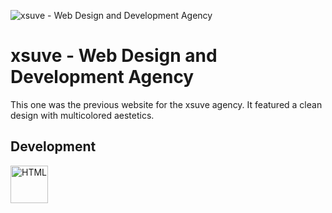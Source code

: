 ![xsuve - Web Design and Development Agency](https://xsuve.com/public/home/img/portfolio/4/m.png)

# xsuve - Web Design and Development Agency
This one was the previous website for the xsuve agency. It featured a clean design with multicolored aestetics.

## Development
<img src="https://devicon.dev/devicon.git/icons/html5/html5-original-wordmark.svg" alt="HTML" width="60" height="60"/>
